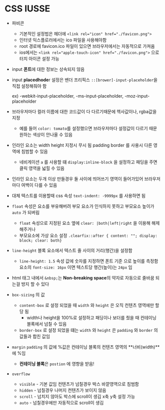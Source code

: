 # CSS IUSSE

- 파비콘
  - 기본적인 설정법은 헤더에 `<link rel="icon" href="./favicon.png">`
  - 인터넷 익스플로러에서는 ico 파일을 사용해야함
  - root 경로에 favicon.ico 파일이 있으면 브라우저에서는 자동적으로 가져옴
  - ios에서는 `<link rel="apple-touch-icon" href="./favicon.png">` 으로 터치 아이콘 설정 가능
- input **폰트**에 대한 정보는 상속되지 않음
- input **placedhode**r 설정은 밴더 프리픽스 `::[brower]-input-placeholder`을 직접 설정해줘야 함

  ex) -webkit-input-placeholder, -ms-input-placeholder, -moz-input-placeholder

- 브라우저마다 컬러 이름에 대한 코드값이 다 다르기때문에 헥사값이나, rgba값을 지정
  - 예를 들어 `color: tomato`를 설정했으면 브라우저마다 설정값이 다르기 때문 원하는 색상이 안나올 수 있음
- 인라인 요소는 width height 지정시 무시 됨 padding border 를 사용시 다른 영역에 침범할 수 있음
  - 네비게이션 `a` 를 사용할 떄 `display:inline-block` 을 설정하고 패딩을 주면 클릭 영역을 넓힐 수 있음
- 인라인 요소는 두개 이상 만들경우 둘 사이에 띄어쓰기 영역이 들어가있어 브라우저마다 여백이 다를 수 있음
- 대체 텍스트를 이용할때 css 속성 `text-indent: -9999px` 를 사용하면 됨
- `float` 속성은 요소를 부유해버려 부모 요소가 인식하지 못하고 부모요소 높이가 `auto` 가 되버림
  - `float` 속성으로 지정된 요소 옆에 `clear: |both|left|right` 을 이용해 해제 해주거나
  - 부모요소에 가상 요소 설정 `.clearfix::after { content: ""; display: block; clear: both}`
- `line-height` 블록 요소에서 텍스트 줄 사이의 거리(행간)을 설정함
  - `line-height: 1.5` 속성 값에 숫자를 지정하면 폰트 기준 으로 높이를 측정함 요소의 `font-size: 16px` 이면 텍스트당 행간(높이)는 `24px` 임
- html 태그 내에서 `&nbsp;`는 **Non-breaking space**의 약자로 자동으로 줄바꿈 되는걸 방지 할 수 있다
- `box-sizing` 의 값
  - `content-box` 로 설정 되었을 때 `width` 와 `height` 은 오직 컨텐츠 영역에만 할당 됨
    - width나 height을 100%로 설정하고 패딩이나 보더를 줬을 때 컨테이닝 블록에서 넘칠 수 있음
  - `border-box` 로 설정 되었을 떄는 `width` 와 `height` 은 `padding` 와 `border` 의 값들과 합친 값임
- `margin` `padding` 의 값에 %값은 컨테이닝 블록의 컨텐츠 영역의 **너비(width)**에 %임
  - **컨테이닝 블록**은 `postion` 에 영향을 받음!
- `overflow`
  - `visible` - 기본 값임 컨텐츠가 넘칠경우 박스 바깥영역으로 침범함
  - `hidden` - 넘칠경우 나머지 컨텐츠가 보이지 않음
  - `scroll` - 넘치지 않아도 박스에 scroll이 생김 x축 y축 설정 가능
  - `auto` - 넘칠경우에만 자동적으로 scroll이 생김
